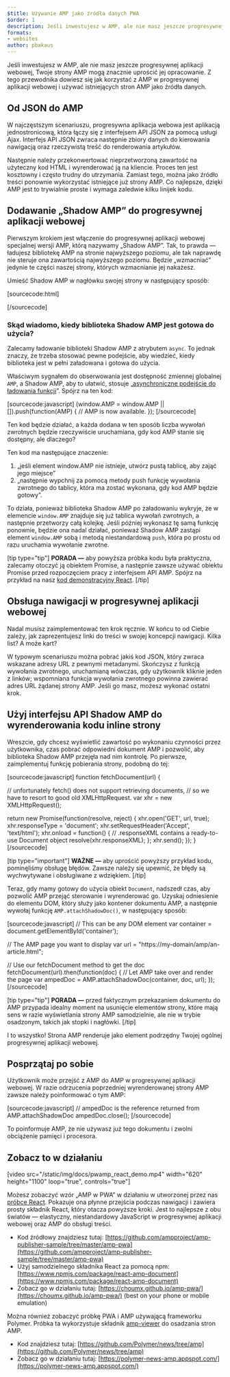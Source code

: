 ```yaml
---
$title: Używanie AMP jako źródła danych PWA
$order: 1
description: Jeśli inwestujesz w AMP, ale nie masz jeszcze progresywnej aplikacji webowej, Twoje strony AMP mogą znacznie uprościć jej opracowanie.
formats:
- websites
author: pbakaus
---
```


Jeśli inwestujesz w AMP, ale nie masz jeszcze progresywnej aplikacji webowej, Twoje strony AMP mogą znacznie uprościć jej opracowanie. Z tego przewodnika dowiesz się jak korzystać z AMP w progresywnej aplikacji webowej i używać istniejących stron AMP jako źródła danych.

## Od JSON do AMP

W najczęstszym scenariuszu, progresywna aplikacja webowa jest aplikacją jednostronicową, która łączy się z interfejsem API JSON za pomocą usługi Ajax. Interfejs API JSON zwraca następnie zbiory danych do kierowania nawigacją oraz rzeczywistą treść do renderowania artykułów.

Następnie należy przekonwertować nieprzetworzoną zawartość na użyteczny kod HTML i wyrenderować ją na kliencie. Proces ten jest kosztowny i często trudny do utrzymania. Zamiast tego, można jako źródło treści ponownie wykorzystać istniejące już strony AMP. Co najlepsze, dzięki AMP jest to trywialnie proste i wymaga zaledwie kilku linijek kodu.

## Dodawanie „Shadow AMP” do progresywnej aplikacji webowej

Pierwszym krokiem jest włączenie do progresywnej aplikacji webowej specjalnej wersji AMP, którą nazywamy „Shadow AMP”. Tak, to prawda — ładujesz bibliotekę AMP na stronie najwyższego poziomu, ale tak naprawdę nie steruje ona zawartością najwyższego poziomu. Będzie „wzmacniać” jedynie te części naszej strony, których wzmacnianie jej nakażesz.

Umieść Shadow AMP w nagłówku swojej strony w następujący sposób:

[sourcecode:html]

<!-- Asynchronously load the AMP-with-Shadow-DOM runtime library. -->

<script async="" src="https://cdn.ampproject.org/shadow-v0.js"></script>

[/sourcecode]

### Skąd wiadomo, kiedy biblioteka Shadow AMP jest gotowa do użycia?

Zalecamy ładowanie biblioteki Shadow AMP z atrybutem `async`. To jednak znaczy, że trzeba stosować pewne podejście, aby wiedzieć, kiedy biblioteka jest w pełni załadowana i gotowa do użycia.

Właściwym sygnałem do obserwowania jest dostępność zmiennej globalnej `AMP`, a Shadow AMP, aby to ułatwić, stosuje „[asynchroniczne podejście do ładowania funkcji](http://mrcoles.com/blog/google-analytics-asynchronous-tracking-how-it-work/)”. Spójrz na ten kod:

[sourcecode:javascript] (window.AMP = window.AMP || []).push(function(AMP) { // AMP is now available. }); [/sourcecode]

Ten kod będzie działać, a każda dodana w ten sposób liczba wywołań zwrotnych będzie rzeczywiście uruchamiana, gdy kod AMP stanie się dostępny, ale dlaczego?

Ten kod ma następujące znaczenie:

1. „jeśli element window.AMP nie istnieje, utwórz pustą tablicę, aby zająć jego miejsce”
2. „następnie wypchnij za pomocą metody push funkcję wywołania zwrotnego do tablicy, która ma zostać wykonana, gdy kod AMP będzie gotowy”.

To działa, ponieważ biblioteka Shadow AMP po załadowaniu wykryje, że w elemencie `window.AMP` znajduje się już tablica wywołań zwrotnych, a następnie przetworzy całą kolejkę. Jeśli później wykonasz tę samą funkcję ponownie, będzie ona nadal działać, ponieważ Shadow AMP zastąpi element `window.AMP` sobą i metodą niestandardową `push`, która po prostu od razu uruchamia wywołanie zwrotne.

[tip type="tip"] **PORADA —** aby powyższa próbka kodu była praktyczna, zalecamy otoczyć ją obiektem Promise, a następnie zawsze używać obiektu Promise przed rozpoczęciem pracy z interfejsem API AMP. Spójrz na przykład na nasz [kod demonstracyjny React](https://github.com/ampproject/amp-publisher-sample/blob/master/amp-pwa/src/components/amp-document/amp-document.js#L20). [/tip]

## Obsługa nawigacji w progresywnej aplikacji webowej

Nadal musisz zaimplementować ten krok ręcznie. W końcu to od Ciebie zależy, jak zaprezentujesz linki do treści w swojej koncepcji nawigacji. Kilka list? A może kart?

W typowym scenariuszu można pobrać jakiś kod JSON, który zwraca wskazane adresy URL z pewnymi metadanymi. Skończysz z funkcją wywołania zwrotnego, uruchamianą wówczas, gdy użytkownik kliknie jeden z linków; wspomniana funkcja wywołania zwrotnego powinna zawierać adres URL żądanej strony AMP. Jeśli go masz, możesz wykonać ostatni krok.

## Użyj interfejsu API Shadow AMP do wyrenderowania kodu inline strony

Wreszcie, gdy chcesz wyświetlić zawartość po wykonaniu czynności przez użytkownika, czas pobrać odpowiedni dokument AMP i pozwolić, aby biblioteka Shadow AMP przejęła nad nim kontrolę. Po pierwsze, zaimplementuj funkcję pobierania strony, podobną do tej:

[sourcecode:javascript] function fetchDocument(url) {

// unfortunately fetch() does not support retrieving documents, // so we have to resort to good old XMLHttpRequest. var xhr = new XMLHttpRequest();

return new Promise(function(resolve, reject) { xhr.open('GET', url, true); xhr.responseType = 'document'; xhr.setRequestHeader('Accept', 'text/html'); xhr.onload = function() { // .responseXML contains a ready-to-use Document object resolve(xhr.responseXML); }; xhr.send(); }); } [/sourcecode]

[tip type="important"] **WAŻNE —** aby uprościć powyższy przykład kodu, pominęliśmy obsługę błędów. Zawsze należy się upewnić, że błędy są wychwytywane i obsługiwane z wdziękiem. [/tip]

Teraz, gdy mamy gotowy do użycia obiekt `Document`, nadszedł czas, aby pozwolić AMP przejąć sterowanie i wyrenderować go. Uzyskaj odniesienie do elementu DOM, który służy jako kontener dokumentu AMP, a następnie wywołaj funkcję `AMP.attachShadowDoc()`, w następujący sposób:

[sourcecode:javascript] // This can be any DOM element var container = document.getElementById('container');

// The AMP page you want to display var url = "https://my-domain/amp/an-article.html";

// Use our fetchDocument method to get the doc fetchDocument(url).then(function(doc) { // Let AMP take over and render the page var ampedDoc = AMP.attachShadowDoc(container, doc, url); }); [/sourcecode]

[tip type="tip"] **PORADA —** przed faktycznym przekazaniem dokumentu do AMP przypada idealny moment na usunięcie elementów strony, które mają sens w razie wyświetlania strony AMP samodzielnie, ale nie w trybie osadzonym, takich jak stopki i nagłówki. [/tip]

I to wszystko! Strona AMP renderuje jako element podrzędny Twojej ogólnej progresywnej aplikacji webowej.

## Posprzątaj po sobie

Użytkownik może przejść z AMP do AMP w progresywnej aplikacji webowej. W razie odrzucenia poprzedniej wyrenderowanej strony AMP zawsze należy poinformować o tym AMP:

[sourcecode:javascript] // ampedDoc is the reference returned from AMP.attachShadowDoc ampedDoc.close(); [/sourcecode]

To poinformuje AMP, że nie używasz już tego dokumentu i zwolni obciążenie pamięci i procesora.

## Zobacz to w działaniu

[video src="/static/img/docs/pwamp_react_demo.mp4" width="620" height="1100" loop="true", controls="true"]

Możesz zobaczyć wzór „AMP w PWA” w działaniu w utworzonej przez nas [próbce React](https://github.com/ampproject/amp-publisher-sample/tree/master/amp-pwa). Pokazuje ona płynne przejścia podczas nawigacji i zawiera prosty składnik React, który otacza powyższe kroki. Jest to najlepsze z obu światów — elastyczny, niestandardowy JavaScript w progresywnej aplikacji webowej oraz AMP do obsługi treści.

- Kod źródłowy znajdziesz tutaj: [https://github.com/ampproject/amp-publisher-sample/tree/master/amp-pwa](https://github.com/ampproject/amp-publisher-sample/tree/master/amp-pwa)
- Użyj samodzielnego składnika React za pomocą npm: [https://www.npmjs.com/package/react-amp-document](https://www.npmjs.com/package/react-amp-document)
- Zobacz go w działaniu tutaj: [https://choumx.github.io/amp-pwa/](https://choumx.github.io/amp-pwa/) (best on your phone or mobile emulation)

Można również zobaczyć próbkę PWA i AMP używającą frameworku Polymer. Próbka ta wykorzystuje składnik [amp-viewer](https://github.com/PolymerLabs/amp-viewer/) do osadzania stron AMP.

- Kod znajdziesz tutaj: [https://github.com/Polymer/news/tree/amp](https://github.com/Polymer/news/tree/amp)
- Zobacz go w działaniu tutaj: [https://polymer-news-amp.appspot.com/](https://polymer-news-amp.appspot.com/)
